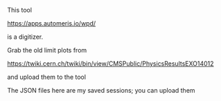 This tool

https://apps.automeris.io/wpd/

is a digitizer.

Grab the old limit plots from

https://twiki.cern.ch/twiki/bin/view/CMSPublic/PhysicsResultsEXO14012

and upload them to the tool

The JSON files here are my saved sessions; you can upload them
